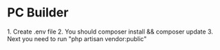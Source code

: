 <h1>PC Builder</h1>
1. Create .env file
2. You should composer install && composer update
3. Next you need to run "php artisan vendor:public"

